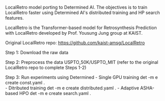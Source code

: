 LocalRetro model porting to Determined AI. The objectives is to train LocalRetro faster using Determined AI's distributed training and HP search features.  

LocalRetro is the Transformer-based model for Retrosynthesis Prediction with LocalRetro developed by Prof. Yousung Jung group at KAIST.

Original LocalRetro repo: 
https://github.com/kaist-amsg/LocalRetro

Step 1: Download the raw data 

Step 2: Preprocess the data USPTO_50K/USPTO_MIT
(refer to the original LocalRetro repo to complete Steps 1-2)

Step 3: Run experiments using Determined
    - Single GPU training 
    det -m <master-address> e create const.yaml .   
    - Ditributed training 
    det -m <master-address> e create distributed.yaml . 
    - Adaptive ASHA-based HPO
    det -m <master-address> e create search.yaml . 
